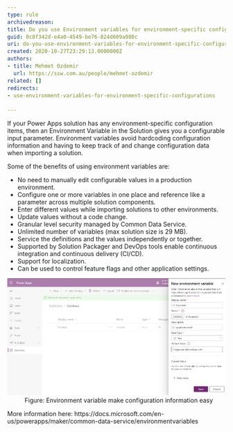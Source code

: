 ```yaml
---
type: rule
archivedreason: 
title: Do you use Environment variables for environment-specific configurations?
guid: 0c8f342d-e4a0-4549-be76-824d609a980c
uri: do-you-use-environment-variables-for-environment-specific-configurations
created: 2020-10-27T23:29:13.0000000Z
authors:
- title: Mehmet Ozdemir
  url: https://ssw.com.au/people/mehmet-ozdemir
related: []
redirects:
- use-environment-variables-for-environment-specific-configurations

---
```


If your Power Apps solution has any environment-specific configuration items, then an Environment Variable in the Solution gives you a configurable input parameter. Environment variables avoid hardcoding configuration information and having to keep track of and change configuration data when importing a solution.

<!--endintro-->

Some of the benefits of using environment variables are:

* No need to manually edit configurable values in a production environment.
* Configure one or more variables in one place and reference like a parameter across multiple solution components.
* Enter different values while importing solutions to other environments.
* Update values without a code change.
* Granular level security managed by Common Data Service.
* Unlimited number of variables (max solution size is 29 MB).
* Service the definitions and the values independently or together.
* Supported by Solution Packager and DevOps tools enable continuous integration and continuous delivery (CI/CD).
* Support for localization.
* Can be used to control feature flags and other application settings.

<dl class="image"><dt><img src="new-environment-variable.png" alt="new-environment-variable.png" style="width:750px;"></dt><dd>Figure: Environment variable make configuration information easy</dd></dl>
More information here: https://docs.microsoft.com/en-us/powerapps/maker/common-data-service/environmentvariables
